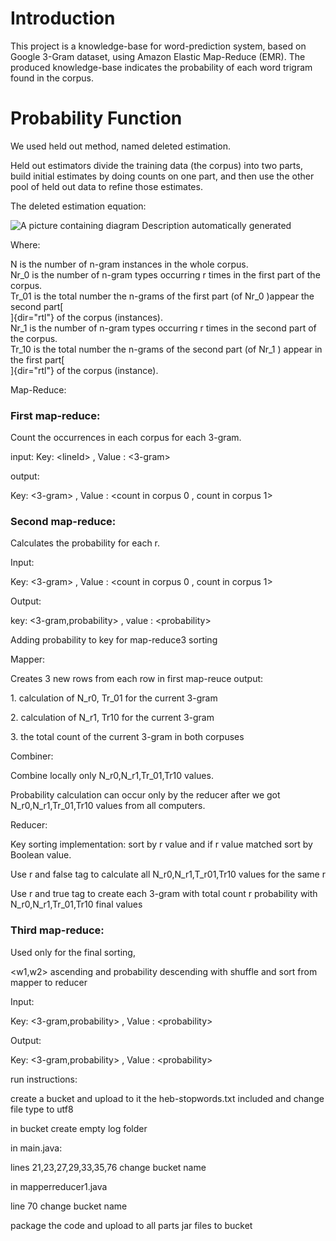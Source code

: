 # Introduction

This project is a knowledge-base for word-prediction
system, based on Google 3-Gram dataset, using Amazon Elastic Map-Reduce (EMR). The produced knowledge-base indicates the probability of each word trigram found in the corpus.

# Probability Function

We used held out method, named deleted estimation.

Held out estimators divide the training data (the corpus) into two
parts, build initial estimates by doing counts on one part, and then use the other pool of held out data to refine those estimates.

The deleted estimation equation:

![A picture containing diagram Description automatically
generated](./images/media/image1.png)

Where:

N is the number of n-gram instances in the whole corpus.\
Nr_0 is the number of n-gram types occurring r times in the first part
of the corpus.\
Tr_01 is the total number the n-grams of the first part (of Nr_0 )appear
the second part[\
]{dir="rtl"} of the corpus (instances).\
Nr_1 is the number of n-gram types occurring r times in the second part
of the corpus.\
Tr_10 is the total number the n-grams of the second part (of Nr_1 )
appear in the first part[\
]{dir="rtl"} of the corpus (instance).

Map-Reduce:

### First map-reduce:

Count the occurrences in each corpus for each 3-gram.

input:
Key: \<lineId\> , Value : \<3-gram\>

output:

Key: \<3-gram\> , Value : \<count in corpus 0 , count in corpus 1\>

### Second map-reduce:

Calculates the probability for each r.

Input:

Key: \<3-gram\> , Value : \<count in corpus 0 , count in corpus 1\>

Output:

key: \<3-gram,probability\> , value : \<probability\>

Adding probability to key for map-reduce3 sorting

Mapper:

Creates 3 new rows from each row in first map-reuce output:

1\. calculation of N_r0, Tr_01 for the current 3-gram

2\. calculation of N_r1, Tr10 for the current 3-gram

3\. the total count of the current 3-gram in both corpuses

Combiner:

Combine locally only N_r0,N_r1,Tr_01,Tr10 values.

Probability calculation can occur only by the reducer after we got
N_r0,N_r1,Tr_01,Tr10 values from all computers.

Reducer:

Key sorting implementation: sort by r value and if r value matched sort
by Boolean value.

Use r and false tag to calculate all N_r0,N_r1,T_r01,Tr10 values for the
same r

Use r and true tag to create each 3-gram with total count r probability
with N_r0,N_r1,Tr_01,Tr10 final values

### Third map-reduce:

Used only for the final sorting,

\<w1,w2\> ascending and probability descending with shuffle and sort
from mapper to reducer

Input:

Key: \<3-gram,probability\> , Value : \<probability\>

Output:

Key: \<3-gram,probability\> , Value : \<probability\>

run instructions:

create a bucket and upload to it the heb-stopwords.txt included and
change file type to utf8

in bucket create empty log folder

in main.java:

lines 21,23,27,29,33,35,76 change bucket name

in mapperreducer1.java

line 70 change bucket name

package the code and upload to all parts jar files to bucket
